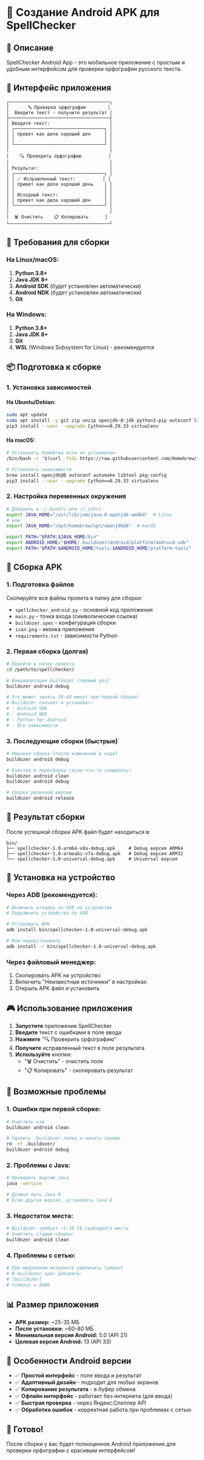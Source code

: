 # 📱 Создание Android APK для SpellChecker

## 🎯 Описание

SpellChecker Android App - это мобильное приложение с простым и удобным интерфейсом для проверки орфографии русского текста.

## 📱 Интерфейс приложения

```
┌─────────────────────────────────────┐
│       🔤 Проверка орфографии        │
│  Введите текст - получите результат │
├─────────────────────────────────────┤
│ Введите текст:                      │
│ ┌─────────────────────────────────┐ │
│ │ превет как дила хароший ден     │ │
│ │                                 │ │
│ └─────────────────────────────────┘ │
│                                     │
│    🔍 Проверить орфографию          │
│                                     │
│ Результат:                          │
│ ┌─────────────────────────────────┐ │
│ │ ✅ Исправленный текст:          │ │
│ │ привет как дела хороший день    │ │
│ │                                 │ │
│ │ Исходный текст:                 │ │
│ │ превет как дила хароший ден     │ │
│ └─────────────────────────────────┘ │
│                                     │
│  🗑️ Очистить    📋 Копировать      │
└─────────────────────────────────────┘
```

## 🔧 Требования для сборки

### На Linux/macOS:
1. **Python 3.8+**
2. **Java JDK 8+**
3. **Android SDK** (будет установлен автоматически)
4. **Android NDK** (будет установлен автоматически)
5. **Git**

### На Windows:
1. **Python 3.8+**
2. **Java JDK 8+**
3. **Git**
4. **WSL** (Windows Subsystem for Linux) - рекомендуется

## 📦 Подготовка к сборке

### 1. Установка зависимостей

#### На Ubuntu/Debian:
```bash
sudo apt update
sudo apt install -y git zip unzip openjdk-8-jdk python3-pip autoconf libtool pkg-config zlib1g-dev libncurses5-dev libncursesw5-dev libtinfo5 cmake libffi-dev libssl-dev
pip3 install --user --upgrade Cython==0.29.33 virtualenv
```

#### На macOS:
```bash
# Установить Homebrew если не установлен
/bin/bash -c "$(curl -fsSL https://raw.githubusercontent.com/Homebrew/install/HEAD/install.sh)"

# Установить зависимости
brew install openjdk@8 autoconf automake libtool pkg-config
pip3 install --user --upgrade Cython==0.29.33 virtualenv
```

### 2. Настройка переменных окружения

```bash
# Добавить в ~/.bashrc или ~/.zshrc
export JAVA_HOME="/usr/lib/jvm/java-8-openjdk-amd64"  # Linux
# или
export JAVA_HOME="/opt/homebrew/opt/openjdk@8"  # macOS

export PATH="$PATH:$JAVA_HOME/bin"
export ANDROID_HOME="$HOME/.buildozer/android/platform/android-sdk"
export PATH="$PATH:$ANDROID_HOME/tools:$ANDROID_HOME/platform-tools"
```

## 🚀 Сборка APK

### 1. Подготовка файлов

Скопируйте все файлы проекта в папку для сборки:
- `spellchecker_android.py` - основной код приложения
- `main.py` - точка входа (символическая ссылка)
- `buildozer.spec` - конфигурация сборки
- `icon.png` - иконка приложения
- `requirements.txt` - зависимости Python

### 2. Первая сборка (долгая)

```bash
# Перейти в папку проекта
cd /path/to/spellchecker/

# Инициализация buildozer (первый раз)
buildozer android debug

# Это может занять 30-60 минут при первой сборке!
# Buildozer скачает и установит:
# - Android SDK
# - Android NDK  
# - Python-for-Android
# - Все зависимости
```

### 3. Последующие сборки (быстрые)

```bash
# Обычная сборка (после изменений в коде)
buildozer android debug

# Очистка и пересборка (если что-то сломалось)
buildozer android clean
buildozer android debug

# Сборка релизной версии
buildozer android release
```

## 📁 Результат сборки

После успешной сборки APK файл будет находиться в:
```
bin/
├── spellchecker-1.0-arm64-v8a-debug.apk     # Debug версия ARM64
├── spellchecker-1.0-armeabi-v7a-debug.apk   # Debug версия ARM32
└── spellchecker-1.0-universal-debug.apk     # Universal версия
```

## 📱 Установка на устройство

### Через ADB (рекомендуется):
```bash
# Включить отладку по USB на устройстве
# Подключить устройство по USB

# Установить APK
adb install bin/spellchecker-1.0-universal-debug.apk

# Или переустановить
adb install -r bin/spellchecker-1.0-universal-debug.apk
```

### Через файловый менеджер:
1. Скопировать APK на устройство
2. Включить "Неизвестные источники" в настройках
3. Открыть APK файл и установить

## 🎮 Использование приложения

1. **Запустите** приложение SpellChecker
2. **Введите** текст с ошибками в поле ввода
3. **Нажмите** "🔍 Проверить орфографию"
4. **Получите** исправленный текст в поле результата
5. **Используйте** кнопки:
   - "🗑️ Очистить" - очистить поля
   - "📋 Копировать" - скопировать результат

## 🔧 Возможные проблемы

### 1. Ошибки при первой сборке:
```bash
# Очистить кэш
buildozer android clean

# Удалить .buildozer папку и начать заново
rm -rf .buildozer/
buildozer android debug
```

### 2. Проблемы с Java:
```bash
# Проверить версию Java
java -version

# Должна быть Java 8
# Если другая версия, установить Java 8
```

### 3. Недостаток места:
```bash
# Buildozer требует ~5-10 ГБ свободного места
# Очистить старые сборки:
buildozer android clean
```

### 4. Проблемы с сетью:
```bash
# При медленном интернете увеличить timeout
# В buildozer.spec добавить:
# [buildozer]
# timeout = 3600
```

## 📊 Размер приложения

- **APK размер:** ~25-35 МБ
- **После установки:** ~60-80 МБ
- **Минимальная версия Android:** 5.0 (API 21)
- **Целевая версия Android:** 13 (API 33)

## 🎯 Особенности Android версии

- ✅ **Простой интерфейс** - поле ввода и результат
- ✅ **Адаптивный дизайн** - подходит для любых экранов
- ✅ **Копирование результата** - в буфер обмена
- ✅ **Офлайн интерфейс** - работает без интернета (для ввода)
- ✅ **Быстрая проверка** - через Яндекс.Спеллер API
- ✅ **Обработка ошибок** - корректная работа при проблемах с сетью

## 🎉 Готово!

После сборки у вас будет полноценное Android приложение для проверки орфографии с красивым интерфейсом!

